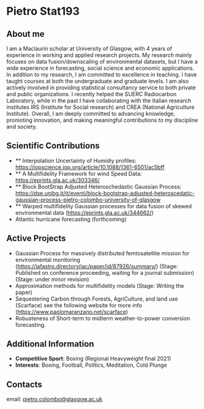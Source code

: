 # Pietro Stat193

## About me

I am a Maclaurin scholar at University of Glasgow, with 4 years of experience in working and applied research projects.  My research mainly focuses on data fusion/downscaling of environmental datasets, but I have a wide experience in forecasting, social science and economic  applications. In addition to my research, I am committed to excellence in teaching. I have taught courses at both the undergraduate and graduate levels. I am also actively involved in providing statistical consultancy service to both private and public organizations. I recently helped the SUERC Radiocarbon Laboratory, while in the past I have collaborating with the Italian research institutes IRS (Institute for Social research) and CREA (National Agriculture Institute). 
Overall, I am deeply committed to advancing knowledge, promoting innovation, and making meaningful contributions to my discipline and society.

## Scientific Contributions
- ** Interpolation Uncertainty of Humidiy profiles: https://iopscience.iop.org/article/10.1088/1361-6501/ac5bff
- ** A Multifidelity Framework for wind Speed Data: https://eprints.gla.ac.uk/303346/
- ** Block BootStrap Adjusted Heteroschedastic Gaussian Process: https://dse.unibg.it/it/eventi/block-bootstrap-adjusted-heteroscedatic-gaussian-process-pietro-colombo-university-of-glasgow
- ** Warped multifidelity Gaussian processes for data fusion of skewed environmental data (https://eprints.gla.ac.uk/344662/)
- Atlantic hurricane forecasting  (forthcoming)
## Active Projects
- Gaussian Process for massively distributed femtosatellite mission for environmental monitoring (https://iafastro.directory/iac/paper/id/87926/summary/) (Stage: Published on conference proceeding, waiting for a journal submission)
(Stage: under minor revision)
- Approximation methods for multifidelity models (Stage: Writing the paper)
- Sequestering Carbon through Forests, AgriCulture, and land use (Scarface)  see the following website for more info (https://www.paolomaranzano.net/scarface)
- Robusteness of Short-term to midterm weather-to-power conversion forecasting.
## Additional Information

- **Competitive Sport**: Boxing (Regional Heavyweight final 2021)
- **Interests**: Boxing, Football, Politics, Meditation, Cold Plunge


## Contacts
  
  email: pietro.colombo@glasgow.ac.uk
  

